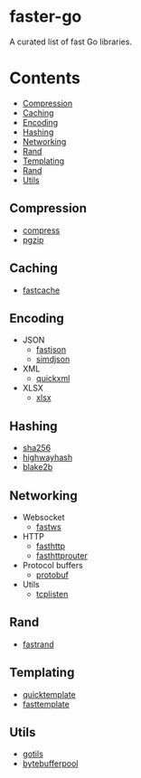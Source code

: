 # faster-go
A curated list of fast Go libraries.

# Contents

- [Compression](#Compression)
- [Caching](#Caching)
- [Encoding](#Encoding)
- [Hashing](#Hashing)
- [Networking](#Networking)
- [Rand](#Rand)
- [Templating](#Templating)
- [Rand](#Rand)
- [Utils](#Utils)

## Compression
* [compress](https://github.com/klauspost/compress)
* [pgzip](https://github.com/klauspost/pgzip)

## Caching
* [fastcache](https://github.com/VictoriaMetrics/fastcache)
  
## Encoding  
  - JSON
    - [fastjson](https://github.com/valyala/fastjson)
    - [simdjson](https://github.com/minio/simdjson-go)
  - XML
    - [quickxml](https://github.com/dgrr/quickxml)
  - XLSX
    - [xlsx](https://github.com/dgrr/xlsx)
  
## Hashing
* [sha256](https://github.com/minio/sha256-simd)
* [highwayhash](https://github.com/minio/highwayhash)
* [blake2b](https://github.com/minio/blake2b-simd)

## Networking
* Websocket
  - [fastws](https://github.com/dgrr/fastws)
* HTTP
  - [fasthttp](https://github.com/valyala/fasthttp)
  - [fasthttprouter](https://github.com/buaazp/fasthttprouter)
* Protocol buffers
  - [protobuf](https://github.com/gogo/protobuf)
* Utils
  - [tcplisten](https://github.com/valyala/tcplisten)

## Rand
* [fastrand](https://github.com/valyala/fastrand)
    
## Templating
* [quicktemplate](https://github.com/valyala/quicktemplate)
* [fasttemplate](https://github.com/valyala/fasttemplate)
  
## Utils
* [gotils](https://github.com/savsgio/gotils)
* [bytebufferpool](https://github.com/valyala/bytebufferpool)
